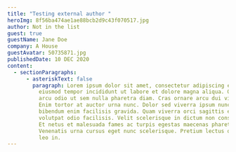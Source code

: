 ```yaml
---
title: "Testing external author "
heroImg: 8f56ba474ae1ae88bcb2d9c43f070517.jpg
author: Not in the list
guest: true
guestName: Jane Doe
company: A House
guestAvatar: 50735871.jpg
publishedDate: 10 DEC 2020
content:
  - sectionParagraphs:
      - asteriskText: false
        paragraph: Lorem ipsum dolor sit amet, consectetur adipiscing elit, sed do
          eiusmod tempor incididunt ut labore et dolore magna aliqua. Ornare
          arcu odio ut sem nulla pharetra diam. Cras ornare arcu dui vivamus.
          Enim tortor at auctor urna nunc. Dolor sed viverra ipsum nunc aliquet
          bibendum enim facilisis gravida. Quam viverra orci sagittis eu
          volutpat odio facilisis. Velit scelerisque in dictum non consectetur.
          Et netus et malesuada fames ac turpis egestas maecenas pharetra.
          Venenatis urna cursus eget nunc scelerisque. Pretium lectus quam id
          leo in.
---
```

